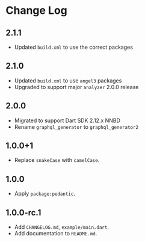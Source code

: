 # Change Log

## 2.1.1

* Updated `build.xml` to use the correct packages

## 2.1.0

* Updated `build.xml` to use `angel3` packages
* Upgraded to support major `analyzer` 2.0.0 release

## 2.0.0

* Migrated to support Dart SDK 2.12.x NNBD
* Rename `graphql_generator` to `graphql_generator2`

## 1.0.0+1

* Replace `snakeCase` with `camelCase`.

## 1.0.0

* Apply `package:pedantic`.

## 1.0.0-rc.1

* Add `CHANGELOG.md`, `example/main.dart`.
* Add documentation to `README.md`.
